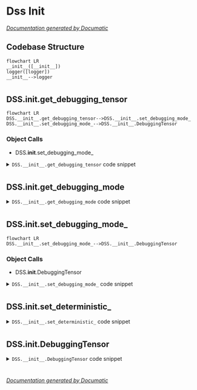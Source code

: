 # Dss Init

[_Documentation generated by Documatic_](https://www.documatic.com)

<!---Documatic-section-Codebase Structure-start--->
## Codebase Structure

<!---Documatic-block-system_architecture-start--->
```mermaid
flowchart LR
__init__([__init__])
logger([logger])
__init__-->logger
```
<!---Documatic-block-system_architecture-end--->

# #
<!---Documatic-section-Codebase Structure-end--->

<!---Documatic-section-DSS.__init__.get_debugging_tensor-start--->
## DSS.__init__.get_debugging_tensor

<!---Documatic-section-get_debugging_tensor-start--->
```mermaid
flowchart LR
DSS.__init__.get_debugging_tensor-->DSS.__init__.set_debugging_mode_
DSS.__init__.set_debugging_mode_-->DSS.__init__.DebuggingTensor
```

### Object Calls

* DSS.__init__.set_debugging_mode_

<!---Documatic-block-DSS.__init__.get_debugging_tensor-start--->
<details>
	<summary><code>DSS.__init__.get_debugging_tensor</code> code snippet</summary>

```python
def get_debugging_tensor():
    if _debugging_tensor is None:
        logger_py.warning('Attempt to get debugging tensor before setting debugging mode to true.')
        set_debugging_mode_(True)
    return _debugging_tensor
```
</details>
<!---Documatic-block-DSS.__init__.get_debugging_tensor-end--->
<!---Documatic-section-get_debugging_tensor-end--->

# #
<!---Documatic-section-DSS.__init__.get_debugging_tensor-end--->

<!---Documatic-section-DSS.__init__.get_debugging_mode-start--->
## DSS.__init__.get_debugging_mode

<!---Documatic-section-get_debugging_mode-start--->
<!---Documatic-block-DSS.__init__.get_debugging_mode-start--->
<details>
	<summary><code>DSS.__init__.get_debugging_mode</code> code snippet</summary>

```python
def get_debugging_mode():
    return _debug
```
</details>
<!---Documatic-block-DSS.__init__.get_debugging_mode-end--->
<!---Documatic-section-get_debugging_mode-end--->

# #
<!---Documatic-section-DSS.__init__.get_debugging_mode-end--->

<!---Documatic-section-DSS.__init__.set_debugging_mode_-start--->
## DSS.__init__.set_debugging_mode_

<!---Documatic-section-set_debugging_mode_-start--->
```mermaid
flowchart LR
DSS.__init__.set_debugging_mode_-->DSS.__init__.DebuggingTensor
```

### Object Calls

* DSS.__init__.DebuggingTensor

<!---Documatic-block-DSS.__init__.set_debugging_mode_-start--->
<details>
	<summary><code>DSS.__init__.set_debugging_mode_</code> code snippet</summary>

```python
def set_debugging_mode_(is_debug, *args, **kwargs):
    global _debugging_tensor, _debug
    _debug = is_debug
    if _debug:
        _debugging_tensor = DebuggingTensor(*args, **kwargs)
        logger_py.info('Enabled debugging mode.')
    else:
        _debugging_tensor = None
```
</details>
<!---Documatic-block-DSS.__init__.set_debugging_mode_-end--->
<!---Documatic-section-set_debugging_mode_-end--->

# #
<!---Documatic-section-DSS.__init__.set_debugging_mode_-end--->

<!---Documatic-section-DSS.__init__.set_deterministic_-start--->
## DSS.__init__.set_deterministic_

<!---Documatic-section-set_deterministic_-start--->
<!---Documatic-block-DSS.__init__.set_deterministic_-start--->
<details>
	<summary><code>DSS.__init__.set_deterministic_</code> code snippet</summary>

```python
def set_deterministic_():
    torch.manual_seed(0)
    torch.backends.cudnn.deterministic = True
    torch.backends.cudnn.benchmark = False
    np.random.seed(0)
```
</details>
<!---Documatic-block-DSS.__init__.set_deterministic_-end--->
<!---Documatic-section-set_deterministic_-end--->

# #
<!---Documatic-section-DSS.__init__.set_deterministic_-end--->

<!---Documatic-section-DSS.__init__.DebuggingTensor-start--->
## DSS.__init__.DebuggingTensor

<!---Documatic-section-DebuggingTensor-start--->
<!---Documatic-block-DSS.__init__.DebuggingTensor-start--->
<details>
	<summary><code>DSS.__init__.DebuggingTensor</code> code snippet</summary>

```python
class DebuggingTensor:
    __slots__ = ['pts_world', 'pts_world_grad', 'img_mask_grad']

    def __init__(self):
        self.pts_world = OrderedDict()
        self.pts_world_grad = OrderedDict()
        self.img_mask_grad = OrderedDict()
```
</details>
<!---Documatic-block-DSS.__init__.DebuggingTensor-end--->
<!---Documatic-section-DebuggingTensor-end--->

# #
<!---Documatic-section-DSS.__init__.DebuggingTensor-end--->

[_Documentation generated by Documatic_](https://www.documatic.com)